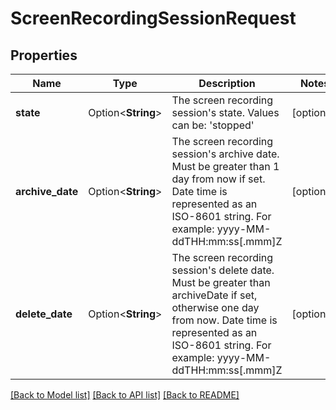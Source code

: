 # ScreenRecordingSessionRequest

## Properties

Name | Type | Description | Notes
------------ | ------------- | ------------- | -------------
**state** | Option<**String**> | The screen recording session's state.  Values can be: 'stopped' | [optional]
**archive_date** | Option<**String**> | The screen recording session's archive date. Must be greater than 1 day from now if set. Date time is represented as an ISO-8601 string. For example: yyyy-MM-ddTHH:mm:ss[.mmm]Z | [optional]
**delete_date** | Option<**String**> | The screen recording session's delete date. Must be greater than archiveDate if set, otherwise one day from now. Date time is represented as an ISO-8601 string. For example: yyyy-MM-ddTHH:mm:ss[.mmm]Z | [optional]

[[Back to Model list]](../README.md#documentation-for-models) [[Back to API list]](../README.md#documentation-for-api-endpoints) [[Back to README]](../README.md)


